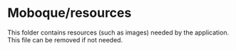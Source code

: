 # Moboque/resources

This folder contains resources (such as images) needed by the application. This file can
be removed if not needed.
